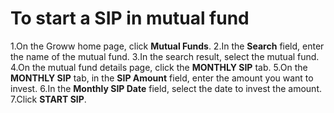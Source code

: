 # To start a SIP in mutual fund
1.On the Groww home page, click **Mutual Funds**.
2.In the **Search** field, enter the name of the mutual fund.
3.In the search result, select the mutual fund.
4.On the mutual fund details page, click the **MONTHLY SIP** tab.
5.On the **MONTHLY SIP** tab, in the **SIP Amount** field, enter the amount you want to invest.
6.In the **Monthly SIP Date** field, select the date to invest the amount.
7.Click **START SIP**.
